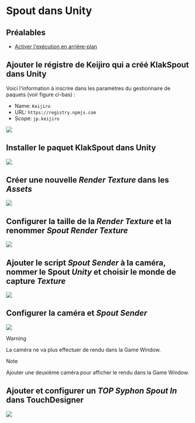 # Spout dans Unity

## Préalables

* [Activer l'exécution en arrière-plan](/unity/execution_arriere-plan/README.md)

## Ajouter le régistre de Keijiro qui a créé KlakSpout dans Unity

Voici l'information à inscrire dans les paramètres du gestionnaire de paquets (voir figure ci-bas) :
* Name: `Keijiro`
* URL: `https://registry.npmjs.com`
* Scope: `jp.keijiro`

![](./scope_registries_keijiro.SVG)


## Installer le paquet KlakSpout dans Unity

![](./install_spout_package.svg)

## Créer une nouvelle *Render Texture* dans les *Assets*

![](./ajouter_render_texture.png)

## Configurer la taille de la *Render Texture* et la renommer *Spout Render Texture*

![](./configurer_render_texture.png)

## Ajouter le script *Spout Sender* à la caméra, nommer le Spout *Unity* et choisir le monde de capture *Texture*

![](./ajouter_spout_sender_a_la_camera.svg)

## Configurer la caméra et *Spout Sender* 

![](./configurer_camera_et_spout_sender.svg)

> [!WARNING] 
> La caméra ne va plus effectuer de rendu dans la Game Window.

> [!NOTE] 
> Ajouter une deuxième caméra pour afficher le rendu dans la Game Window.

## Ajouter et configurer un *TOP Syphon Spout In* dans TouchDesigner

![](./configurer_spout_dans_td.png)